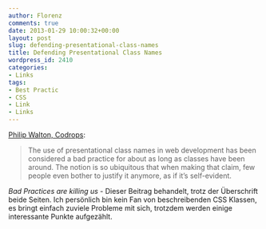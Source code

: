 ```yaml
---
author: Florenz
comments: true
date: 2013-01-29 10:00:32+00:00
layout: post
slug: defending-presentational-class-names
title: Defending Presentational Class Names
wordpress_id: 2410
categories:
- Links
tags:
- Best Practic
- CSS
- Link
- Links
---
```


[Philip Walton, Codrops](http://tympanus.net/codrops/2013/01/22/defending-presentational-class-names/):





> 
  
> 
> The use of presentational class names in web development has been considered a bad practice for about as long as classes have been around. The notion is so ubiquitous that when making that claim, few people even bother to justify it anymore, as if it’s self-evident.
> 
> 






_Bad Practices are killing us_ - Dieser Beitrag behandelt, trotz der Überschrift beide Seiten. Ich persönlich bin kein Fan von beschreibenden CSS Klassen, es bringt einfach zuviele Probleme mit sich, trotzdem werden einige interessante Punkte aufgezählt.



